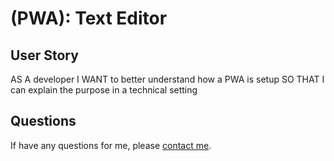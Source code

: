 # (PWA): Text Editor

## User Story
AS A developer
I WANT to better understand how a PWA is setup
SO THAT I can explain the purpose in a technical setting

## Questions
If have any questions for me, please [contact me](mailto:frankie01marie@yahoo.com).
